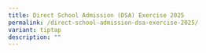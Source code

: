 ```yaml
---
title: Direct School Admission (DSA) Exercise 2025
permalink: /direct-school-admission-dsa-exercise-2025/
variant: tiptap
description: ""
---
```

